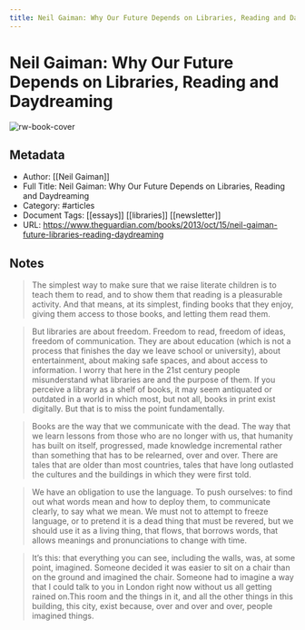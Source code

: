 ```yaml
---
title: Neil Gaiman: Why Our Future Depends on Libraries, Reading and Daydreaming
---
```

# Neil Gaiman: Why Our Future Depends on Libraries, Reading and Daydreaming

![rw-book-cover](https://readwise-assets.s3.amazonaws.com/static/images/article0.00998d930354.png)

## Metadata
- Author: [[Neil Gaiman]]
- Full Title: Neil Gaiman: Why Our Future Depends on Libraries, Reading and Daydreaming
- Category: #articles
- Document Tags: [[essays]] [[libraries]] [[newsletter]] 
- URL: https://www.theguardian.com/books/2013/oct/15/neil-gaiman-future-libraries-reading-daydreaming

## Notes
> The simplest way to make sure that we raise literate children is to teach them to read, and to show them that reading is a pleasurable activity. And that means, at its simplest, finding books that they enjoy, giving them access to those books, and letting them read them.

> But libraries are about freedom. Freedom to read, freedom of ideas, freedom of communication. They are about education (which is not a process that finishes the day we leave school or university), about entertainment, about making safe spaces, and about access to information.
> I worry that here in the 21st century people misunderstand what libraries are and the purpose of them. If you perceive a library as a shelf of books, it may seem antiquated or outdated in a world in which most, but not all, books in print exist digitally. But that is to miss the point fundamentally.

> Books are the way that we communicate with the dead. The way that we learn lessons from those who are no longer with us, that humanity has built on itself, progressed, made knowledge incremental rather than something that has to be relearned, over and over. There are tales that are older than most countries, tales that have long outlasted the cultures and the buildings in which they were first told.

> We have an obligation to use the language. To push ourselves: to find out what words mean and how to deploy them, to communicate clearly, to say what we mean. We must not to attempt to freeze language, or to pretend it is a dead thing that must be revered, but we should use it as a living thing, that flows, that borrows words, that allows meanings and pronunciations to change with time.

> It’s this: that everything you can see, including the walls, was, at some point, imagined. Someone decided it was easier to sit on a chair than on the ground and imagined the chair. Someone had to imagine a way that I could talk to you in London right now without us all getting rained on.This room and the things in it, and all the other things in this building, this city, exist because, over and over and over, people imagined things.

